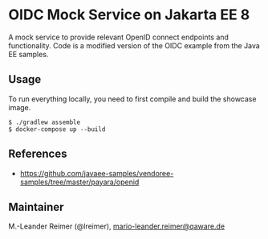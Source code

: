 # OIDC Mock Service on Jakarta EE 8

A mock service to provide relevant OpenID connect endpoints and functionality. Code is a modified
version of the OIDC example from the Java EE samples.

## Usage

To run everything locally, you need to first compile and build the showcase image.
```
$ ./gradlew assemble
$ docker-compose up --build
```

## References

- https://github.com/javaee-samples/vendoree-samples/tree/master/payara/openid

## Maintainer

M.-Leander Reimer (@lreimer), <mario-leander.reimer@qaware.de>
